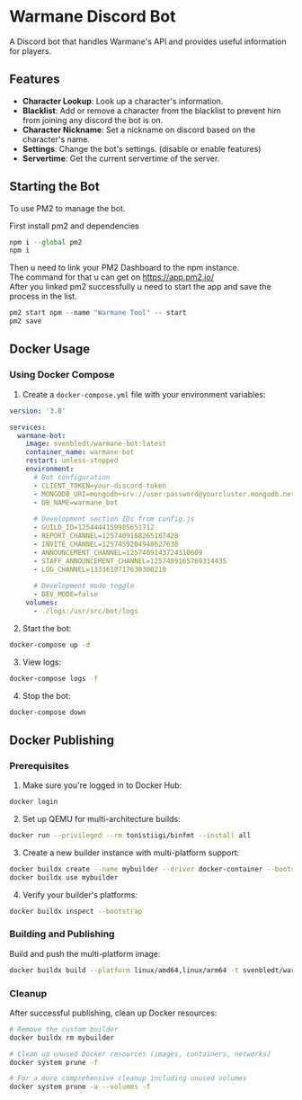 # Warmane Discord Bot
A Discord bot that handles Warmane's API and provides useful information for players.

## Features

- **Character Lookup**: Look up a character's information.
- **Blacklist**: Add or remove a character from the blacklist to prevent him from joining any discord the bot is on.
- **Character Nickname**: Set a nickname on discord based on the character's name.
- **Settings**: Change the bot's settings. (disable or enable features)
- **Servertime**: Get the current servertime of the server.

## Starting the Bot

To use PM2 to manage the bot.

First install pm2 and dependencies

```js
npm i --global pm2
npm i
```

Then u need to link your PM2 Dashboard to the npm instance.<br>
The command for that u can get on https://app.pm2.io/<br>
After you linked pm2 successfully u need to start the app and save the process in the list.

```js
pm2 start npm --name "Warmane Tool" -- start
pm2 save
```

## Docker Usage

### Using Docker Compose

1. Create a `docker-compose.yml` file with your environment variables:

```yaml
version: '3.8'

services:
  warmane-bot:
    image: svenbledt/warmane-bot:latest
    container_name: warmane-bot
    restart: unless-stopped
    environment:
      # Bot configuration
      - CLIENT_TOKEN=your-discord-token
      - MONGODB_URI=mongodb+srv://user:password@yourcluster.mongodb.net/?retryWrites=true&w=majority
      - DB_NAME=warmane_bot
      
      # Development section IDs from config.js
      - GUILD_ID=1254444159985651712
      - REPORT_CHANNEL=1257409168265187428
      - INVITE_CHANNEL=1257459204948627638
      - ANNOUNCEMENT_CHANNEL=1257409143724310609
      - STAFF_ANNOUNCEMENT_CHANNEL=1257409165769314435
      - LOG_CHANNEL=1333610717630300210
      
      # Development mode toggle
      - DEV_MODE=false
    volumes:
      - ./logs:/usr/src/bot/logs
```

2. Start the bot:
```bash
docker-compose up -d
```

3. View logs:
```bash
docker-compose logs -f
```

4. Stop the bot:
```bash
docker-compose down
```

## Docker Publishing

### Prerequisites
1. Make sure you're logged in to Docker Hub:
```bash
docker login
```

2. Set up QEMU for multi-architecture builds:
```bash
docker run --privileged --rm tonistiigi/binfmt --install all
```

3. Create a new builder instance with multi-platform support:
```bash
docker buildx create --name mybuilder --driver docker-container --bootstrap
docker buildx use mybuilder
```

4. Verify your builder's platforms:
```bash
docker buildx inspect --bootstrap
```

### Building and Publishing
Build and push the multi-platform image:
```bash
docker buildx build --platform linux/amd64,linux/arm64 -t svenbledt/warmane-bot:latest --push .
```

### Cleanup
After successful publishing, clean up Docker resources:
```bash
# Remove the custom builder
docker buildx rm mybuilder

# Clean up unused Docker resources (images, containers, networks)
docker system prune -f

# For a more comprehensive cleanup including unused volumes
docker system prune -a --volumes -f
```
